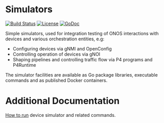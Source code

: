# Simulators
[![Build Status](https://travis-ci.org/onosproject/simulators.svg?branch=master)](https://travis-ci.org/onosproject/simulators)
[![License](https://img.shields.io/badge/License-Apache%202.0-blue.svg)](https://github.com/gojp/goreportcard/blob/master/LICENSE)
[![GoDoc](https://godoc.org/github.com/onosproject/simulators?status.svg)](https://godoc.org/github.com/onosproject/simulators)

Simple simulators, used for integration testing of ONOS interactions with devices and various orchestration entities, e.g:

- Configuring devices via gNMI and OpenConfig
- Controlling operation of devices via gNOI
- Shaping pipelines and controlling traffic flow via P4 programs and P4Runtime

The simulator facilities are available as Go package libraries, executable commands and as published Docker containers.

# Additional Documentation

[How to run](docs/README.md) device simulator and related commands.